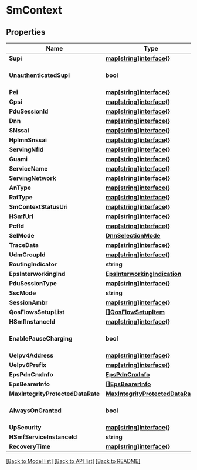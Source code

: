 # SmContext

## Properties
Name | Type | Description | Notes
------------ | ------------- | ------------- | -------------
**Supi** | [**map[string]interface{}**](object.md) |  | [optional] 
**UnauthenticatedSupi** | **bool** |  | [optional] [default to false]
**Pei** | [**map[string]interface{}**](object.md) |  | [optional] 
**Gpsi** | [**map[string]interface{}**](object.md) |  | [optional] 
**PduSessionId** | [**map[string]interface{}**](object.md) |  | 
**Dnn** | [**map[string]interface{}**](object.md) |  | 
**SNssai** | [**map[string]interface{}**](object.md) |  | 
**HplmnSnssai** | [**map[string]interface{}**](object.md) |  | [optional] 
**ServingNfId** | [**map[string]interface{}**](object.md) |  | 
**Guami** | [**map[string]interface{}**](object.md) |  | [optional] 
**ServiceName** | [**map[string]interface{}**](object.md) |  | [optional] 
**ServingNetwork** | [**map[string]interface{}**](object.md) |  | 
**AnType** | [**map[string]interface{}**](object.md) |  | 
**RatType** | [**map[string]interface{}**](object.md) |  | [optional] 
**SmContextStatusUri** | [**map[string]interface{}**](object.md) |  | 
**HSmfUri** | [**map[string]interface{}**](object.md) |  | [optional] 
**PcfId** | [**map[string]interface{}**](object.md) |  | [optional] 
**SelMode** | [**DnnSelectionMode**](DnnSelectionMode.md) |  | [optional] 
**TraceData** | [**map[string]interface{}**](object.md) |  | [optional] 
**UdmGroupId** | [**map[string]interface{}**](object.md) |  | [optional] 
**RoutingIndicator** | **string** |  | [optional] 
**EpsInterworkingInd** | [**EpsInterworkingIndication**](EpsInterworkingIndication.md) |  | [optional] 
**PduSessionType** | [**map[string]interface{}**](object.md) |  | 
**SscMode** | **string** |  | 
**SessionAmbr** | [**map[string]interface{}**](object.md) |  | 
**QosFlowsSetupList** | [**[]QosFlowSetupItem**](QosFlowSetupItem.md) |  | 
**HSmfInstanceId** | [**map[string]interface{}**](object.md) |  | [optional] 
**EnablePauseCharging** | **bool** |  | [optional] [default to false]
**UeIpv4Address** | [**map[string]interface{}**](object.md) |  | [optional] 
**UeIpv6Prefix** | [**map[string]interface{}**](object.md) |  | [optional] 
**EpsPdnCnxInfo** | [**EpsPdnCnxInfo**](EpsPdnCnxInfo.md) |  | [optional] 
**EpsBearerInfo** | [**[]EpsBearerInfo**](EpsBearerInfo.md) |  | [optional] 
**MaxIntegrityProtectedDataRate** | [**MaxIntegrityProtectedDataRate**](MaxIntegrityProtectedDataRate.md) |  | [optional] 
**AlwaysOnGranted** | **bool** |  | [optional] [default to false]
**UpSecurity** | [**map[string]interface{}**](object.md) |  | [optional] 
**HSmfServiceInstanceId** | **string** |  | [optional] 
**RecoveryTime** | [**map[string]interface{}**](object.md) |  | [optional] 

[[Back to Model list]](../README.md#documentation-for-models) [[Back to API list]](../README.md#documentation-for-api-endpoints) [[Back to README]](../README.md)


